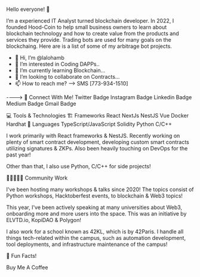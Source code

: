 Hello everyone! 👋

I’m a experienced IT Analyst turned blockchain developer. In 2022, I founded Hood-Coin to help small business owners to learn about blockchain technology and how to create value from the products and services they provide. Trading bots are used for many goals on the blockchaing. Here are is a list of some of my arbitrage bot projects.

- 👋 Hi, I’m @lalohamb
- 👀 I’m interested in Coding DAPPs..
- 🌱 I’m currently learning Blockchain...
- 💞️ I’m looking to collaborate on Contracts...
- 📫 How to reach me? --> SMS [773-934-1510]

<!---
lalohamb/lalohamb is a ✨ special ✨ repository because its `README.md` (this file) appears on your GitHub profile.
You can click the Preview link to take a look at your changes.
--->
---->
📱 Connect With Me!
Twitter Badge Instagram Badge Linkedin Badge Medium Badge Gmail Badge

💻 Tools & Technologies
🏗 Frameworks
React
NextJs
NestJS
Vue
Docker
Hardhat
🧪 Languages
TypeScript/JavaScript
Solidity
Python
C/C++


I work primarily with React frameworks & NestJS. Recently working on plenty of smart contract development, developing custom smart contracts utilizing signatures & ZKPs. Also been heavily touching on DevOps for the past year!

Other than that, I also use Python, C/C++ for side projects!


🧑🏿‍🤝‍🧑🏽 Community Work


I've been hosting many workshops & talks since 2020! The topics consist of Python workshops, Hacktoberfest events, to blockchain & Web3 topics!

This year, I've been actively speaking at many universities about Web3, onboarding more and more users into the space. This was an initiative by ELVTD.io, KopiDAO & Polygon!

I also work for a school known as 42KL, which is by 42Paris. I handle all things tech-related within the campus, such as automation development, tool deployments, and infrastructure maintenance of the campus!


🍻 Fun Facts!


Buy Me A Coffee
